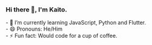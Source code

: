 ### Hi there 👋, I'm Kaito.
<div style="height: 100vh;">
- 🌱 I’m currently learning JavaScript, Python and Flutter. <br>
- 😄 Pronouns: He/Him<br>
- ⚡ Fun fact: Would code for a cup of coffee.<br>

<!--
**SneakyKaito/SneakyKaito** is a ✨ _special_ ✨ repository because its `README.md` (this file) appears on your GitHub profile.

Here are some ideas to get you started:

- 🔭 I’m currently working on ...

- 👯 I’m looking to collaborate on ...
- 🤔 I’m looking for help with ...
- 💬 Ask me about ...
- 📫 How to reach me: ...
- 😄 Pronouns: ...
- ⚡ Fun fact: ...
-->
</div>

### Stats
<div style="height: 100vh;">
<p><img align="left" src="https://github-readme-stats.vercel.app/api/top-langs?username=SneakyKaito&show_icons=true&theme=dark&title_color=6adbd9&hide_border=true&locale=en&layout=compact" alt="SneakyKaito" /></p>

<p>&nbsp;<img align="center" src="https://github-readme-stats.vercel.app/api?username=SneakyKaito&show_icons=true&theme=dark&title_color=6adbd9&hide_border=true&locale=en" alt="SneakyKaito" /></p>

<p><img align="center" src="https://github-readme-streak-stats.herokuapp.com/?user=SneakyKaito&" alt="SneakyKaito" /></p>
</div>
